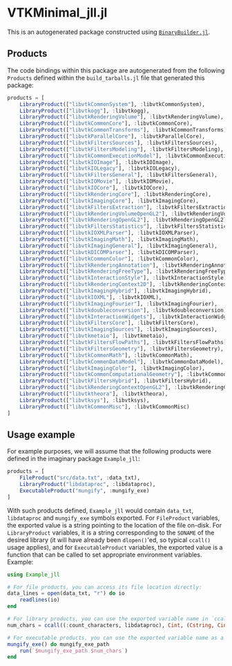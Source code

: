 # VTKMinimal_jll.jl

This is an autogenerated package constructed using [`BinaryBuilder.jl`](https://github.com/JuliaPackaging/BinaryBuilder.jl).

## Products

The code bindings within this package are autogenerated from the following `Products` defined within the `build_tarballs.jl` file that generated this package:

```julia
products = [
    LibraryProduct(["libvtkCommonSystem"], :libvtkCommonSystem),
    LibraryProduct(["libvtkogg"], :libvtkogg),
    LibraryProduct(["libvtkRenderingVolume"], :libvtkRenderingVolume),
    LibraryProduct(["libvtkCommonCore"], :libvtkCommonCore),
    LibraryProduct(["libvtkCommonTransforms"], :libvtkCommonTransforms),
    LibraryProduct(["libvtkParallelCore"], :libvtkParallelCore),
    LibraryProduct(["libvtkFiltersSources"], :libvtkFiltersSources),
    LibraryProduct(["libvtkFiltersModeling"], :libvtkFiltersModeling),
    LibraryProduct(["libvtkCommonExecutionModel"], :libvtkCommonExecutionModel),
    LibraryProduct(["libvtkIOImage"], :libvtkIOImage),
    LibraryProduct(["libvtkIOLegacy"], :libvtkIOLegacy),
    LibraryProduct(["libvtkFiltersGeneral"], :libvtkFiltersGeneral),
    LibraryProduct(["libvtkIOMovie"], :libvtkIOMovie),
    LibraryProduct(["libvtkIOCore"], :libvtkIOCore),
    LibraryProduct(["libvtkRenderingCore"], :libvtkRenderingCore),
    LibraryProduct(["libvtkImagingCore"], :libvtkImagingCore),
    LibraryProduct(["libvtkFiltersExtraction"], :libvtkFiltersExtraction),
    LibraryProduct(["libvtkRenderingVolumeOpenGL2"], :libvtkRenderingVolumeOpenGL2),
    LibraryProduct(["libvtkRenderingOpenGL2"], :libvtkRenderingOpenGL2),
    LibraryProduct(["libvtkFiltersStatistics"], :libvtkFiltersStatistics),
    LibraryProduct(["libvtkIOXMLParser"], :libvtkIOXMLParser),
    LibraryProduct(["libvtkImagingMath"], :libvtkImagingMath),
    LibraryProduct(["libvtkImagingGeneral"], :libvtkImagingGeneral),
    LibraryProduct(["libvtkDICOMParser"], :libvtkDICOMParser),
    LibraryProduct(["libvtkCommonColor"], :libvtkCommonColor),
    LibraryProduct(["libvtkRenderingAnnotation"], :libvtkRenderingAnnotation),
    LibraryProduct(["libvtkRenderingFreeType"], :libvtkRenderingFreeType),
    LibraryProduct(["libvtkInteractionStyle"], :libvtkInteractionStyle),
    LibraryProduct(["libvtkRenderingContext2D"], :libvtkRenderingContext2D),
    LibraryProduct(["libvtkImagingHybrid"], :libvtkImagingHybrid),
    LibraryProduct(["libvtkIOXML"], :libvtkIOXML),
    LibraryProduct(["libvtkImagingFourier"], :libvtkImagingFourier),
    LibraryProduct(["libvtkdoubleconversion"], :libvtkdoubleconversion),
    LibraryProduct(["libvtkInteractionWidgets"], :libvtkInteractionWidgets),
    LibraryProduct(["libvtkFiltersCore"], :libvtkFiltersCore),
    LibraryProduct(["libvtkImagingSources"], :libvtkImagingSources),
    LibraryProduct(["libvtkmetaio"], :libvtkmetaio),
    LibraryProduct(["libvtkFiltersFlowPaths"], :libvtkFiltersFlowPaths),
    LibraryProduct(["libvtkFiltersGeometry"], :libvtkFiltersGeometry),
    LibraryProduct(["libvtkCommonMath"], :libvtkCommonMath),
    LibraryProduct(["libvtkCommonDataModel"], :libvtkCommonDataModel),
    LibraryProduct(["libvtkImagingColor"], :libvtkImagingColor),
    LibraryProduct(["libvtkCommonComputationalGeometry"], :libvtkCommonComputationalGeometry),
    LibraryProduct(["libvtkFiltersHybrid"], :libvtkFiltersHybrid),
    LibraryProduct(["libvtkRenderingContextOpenGL2"], :libvtkRenderingContextOpenGL2),
    LibraryProduct(["libvtktheora"], :libvtktheora),
    LibraryProduct(["libvtksys"], :libvtksys),
    LibraryProduct(["libvtkCommonMisc"], :libvtkCommonMisc)
]
```

## Usage example

For example purposes, we will assume that the following products were defined in the imaginary package `Example_jll`:

```julia
products = [
    FileProduct("src/data.txt", :data_txt),
    LibraryProduct("libdataproc", :libdataproc),
    ExecutableProduct("mungify", :mungify_exe)
]
```

With such products defined, `Example_jll` would contain `data_txt`, `libdataproc` and `mungify_exe` symbols exported. For `FileProduct` variables, the exported value is a string pointing to the location of the file on-disk.  For `LibraryProduct` variables, it is a string corresponding to the `SONAME` of the desired library (it will have already been `dlopen()`'ed, so typical `ccall()` usage applies), and for `ExecutableProduct` variables, the exported value is a function that can be called to set appropriate environment variables.  Example:

```julia
using Example_jll

# For file products, you can access its file location directly:
data_lines = open(data_txt, "r") do io
    readlines(io)
end

# For library products, you can use the exported variable name in `ccall()` invocations directly
num_chars = ccall((:count_characters, libdataproc), Cint, (Cstring, Cint), data_lines[1], length(data_lines[1]))

# For executable products, you can use the exported variable name as a function that you can call
mungify_exe() do mungify_exe_path
    run(`$mungify_exe_path $num_chars`)
end
```
